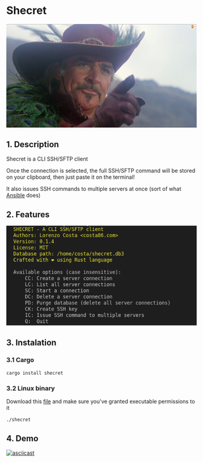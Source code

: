 # Shecret

![](./images/sean.jpg)

## 1. Description

Shecret is a CLI SSH/SFTP client


Once the connection is selected, the full SSH/SFTP command will be stored on your clipboard, then just paste it on the terminal! 

It also issues SSH commands to multiple servers at once (sort of what [Ansible](https://www.ansible.com/) does)

## 2. Features

![](./images/main.png)


## 3. Instalation
### 3.1 Cargo

    cargo install shecret

### 3.2 Linux binary
Download this [file](https://github.com/costa86/shecret/blob/master/shecret) and make sure you've granted executable permissions to it

    ./shecret

## 4. Demo

[![asciicast](https://asciinema.org/a/gWB0W7h4BER9Raaq4DzpNEsYk.svg)](https://asciinema.org/a/gWB0W7h4BER9Raaq4DzpNEsYk)
